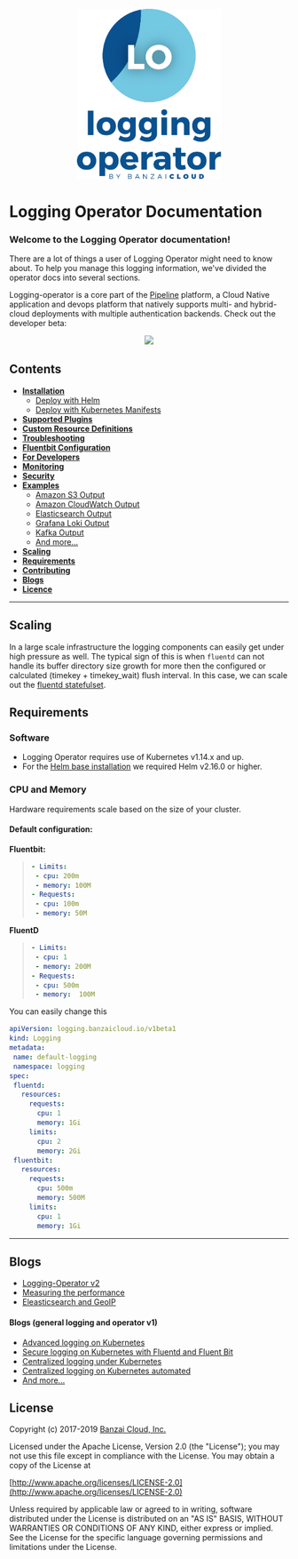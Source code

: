 <p align="center"><img src="./img/lo.svg" width="260"></p>
<p align="center">


# Logging Operator Documentation

### Welcome to the Logging Operator documentation!

There are a lot of things a user of Logging Operator might need to know about. To help you manage this logging information, we've divided the operator docs into several sections.



Logging-operator is a core part of the [Pipeline](https://beta.banzaicloud.io) platform, a Cloud Native application and devops platform that natively supports multi- and hybrid-cloud deployments with multiple authentication backends. Check out the developer beta:
 <p align="center">
   <a href="https://beta.banzaicloud.io">
   <img src="https://camo.githubusercontent.com/a487fb3128bcd1ef9fc1bf97ead8d6d6a442049a/68747470733a2f2f62616e7a6169636c6f75642e636f6d2f696d672f7472795f706970656c696e655f627574746f6e2e737667">
   </a>
 </p>


## Contents
- **[Installation](./deploy/README.md)**
  - [Deploy with Helm](./deploy/README.md#deploy-logging-operator-with-helm)
  - [Deploy with Kubernetes Manifests](./deploy/README.md#deploy-logging-operator-from-kubernetes-manifests)
- **[Supported Plugins](./plugins/Readme.md)**
- **[Custom Resource Definitions](./crds.md)**
- **[Troubleshooting](./troubleshooting.md)**
- **[Fluentbit Configuration](./fluentbit.md)**
- **[For Developers](./developers.md)**
- **[Monitoring](./logging-operator-monitoring.md)**
- **[Security](./security/README.md)**
- **[Examples](./docs)**
  - [Amazon S3 Output](examples/example-s3.md)
  - [Amazon CloudWatch Output](examples/cloudwatch-nginx.md)
  - [Elasticsearch Output](examples/es-nginx.md)
  - [Grafana Loki Output](examples/loki-nginx.md)
  - [Kafka Output](examples/kafka-nginx.md)
  - [And more...](./examples)
- **[Scaling](#scaling)**
- **[Requirements](#requirements)**
- **[Contributing](../README.md#contributing)**
- **[Blogs](#blogs)**
- **[Licence](#License)**
---

## Scaling
In a large scale infrastructure the logging components can easily get under high pressure as well. The typical sign of this is when `fluentd` can not handle its buffer directory size growth for more then the configured or calculated (timekey + timekey_wait) flush interval. In this case, we can scale out the [fluentd statefulset](./crds.md#Scaling). 

## Requirements
### Software
 - Logging Operator requires use of Kubernetes v1.14.x and up.
 - For the [Helm base installation](./deploy/README.md#deploy-logging-operator-with-helm) we required Helm v2.16.0 or higher.
 
### CPU and Memory
Hardware requirements scale based on the size of your cluster.<br>
#### Default configuration:
**Fluentbit:**
>```yaml
>- Limits:
>  - cpu: 200m
>  - memory: 100M
>- Requests:
>  - cpu: 100m
>  - memory: 50M
>```
**FluentD**
>```yaml
>- Limits:
>  - cpu: 1
>  - memory: 200M
>- Requests:
>  - cpu: 500m
>  - memory:  100M
>```

You can easily change this  
 ```yaml
apiVersion: logging.banzaicloud.io/v1beta1
kind: Logging
metadata:
  name: default-logging
  namespace: logging
spec:
  fluentd:
    resources:
      requests:
        cpu: 1
        memory: 1Gi
      limits:
        cpu: 2
        memory: 2Gi
  fluentbit:
    resources:
      requests:
        cpu: 500m
        memory: 500M
      limits:
        cpu: 1
        memory: 1Gi
```
---

 
## Blogs
  - [Logging-Operator v2](https://banzaicloud.com/blog/logging-operator-v2/)
  - [Measuring the performance](https://banzaicloud.com/blog/logging-operator-monitoring/)
  - [Eleasticsearch and GeoIP](https://banzaicloud.com/blog/logging-operator-efk/)  

#### Blogs (general logging and operator v1)
  - [Advanced logging on Kubernetes](https://banzaicloud.com/blog/k8s-logging-advanced/)
  - [Secure logging on Kubernetes with Fluentd and Fluent Bit](https://banzaicloud.com/blog/k8s-logging-tls/)
  - [Centralized logging under Kubernetes](https://banzaicloud.com/blog/k8s-logging/)
  - [Centralized logging on Kubernetes automated](https://banzaicloud.com/blog/k8s-logging-operator/)
  - [And more...](https://banzaicloud.com/tags/logging/)


## License

Copyright (c) 2017-2019 [Banzai Cloud, Inc.](https://banzaicloud.com)

Licensed under the Apache License, Version 2.0 (the "License");
you may not use this file except in compliance with the License.
You may obtain a copy of the License at

[http://www.apache.org/licenses/LICENSE-2.0](http://www.apache.org/licenses/LICENSE-2.0)

Unless required by applicable law or agreed to in writing, software
distributed under the License is distributed on an "AS IS" BASIS,
WITHOUT WARRANTIES OR CONDITIONS OF ANY KIND, either express or implied.
See the License for the specific language governing permissions and
limitations under the License.
